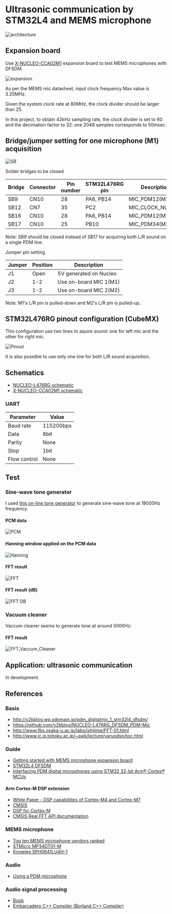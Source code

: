 # Ultrasonic communication by STM32L4 and MEMS microphone

![architecture](https://docs.google.com/drawings/d/e/2PACX-1vR1KKp2QeL_SmrnUsTl5zcwddQToPJmnSBHFnxiw78y3_3mjA7EzNl2iNcUA5aOW_jRAQapTNji-eJ7/pub?w=480&h=189)

## Expansion board

Use [X-NUCLEO-CCA02M1](http://www.st.com/en/ecosystems/x-nucleo-cca02m1.html) expansion board to test MEMS microphones with DFSDM.

![expansion](./doc/MEMSMIC_expansion_board.jpg)

As per the MEMS mic datasheet, input clock frequency Max value is 3.25MHz.

Given the system clock rate at 80MHz, the clock divider should be larger than 25.

In this project, to obtain 42kHz sampling rate, the clock divider is set to 60 and the decimation factor to 32: one 2048 samples corresponds to 50msec.

## Bridge/jumper setting for one microphone (M1) acquisition

![SB](./doc/SB.jpg)

Solder bridges to be closed

|Bridge|Connector|Pin number|STM32L476RG pin|Description     |
|------|---------|----------|---------------|----------------|
|SB9   |CN10     |28        |PA6, PB14      |MIC_PDM12(M1)   |
|SB12  |CN7      |35        |PC2            |MIC_CLOCK_NUCLEO|
|SB16  |CN10     |28        |PA6, PB14      |MIC_PDM12(M1)   |
|SB17  |CN10     |25        |PB10           |MIC_PDM34(M2)   |

Note: SB9 should be closed instead of SB17 for acquiring both L/R sound on a single PDM line.

Jumper pin setting

|Jumper|Position|Description           |
|------|--------|----------------------|
|J1    |Open    |5V generated on Nucleo|
|J2    |1-2     |Use on-board MIC 1(M1)|
|J3    |1-2     |Use on-board MIC 2(M2)|

Note: M1's L/R pin is pulled-down and M2's L/R pin is pulled-up.

## STM32L476RG pinout configuration (CubeMX)

This configuration use two lines to aquire sound: one for left mic and the other for right mic.

![Pinout](./doc/Pinout.jpg)

It is also possible to use only one line for both L/R sound acquisition.

## Schematics

- [NUCLEO-L476RG schematic](http://www.st.com/resource/en/schematic_pack/nucleo_64pins_sch.zip)
- [X-NUCLEO-CCA02M1 schematic](http://www.st.com/content/ccc/resource/technical/layouts_and_diagrams/schematic_pack/ae/8d/91/e9/14/bc/4f/0e/x-nucleo-cca02m1_schematic.pdf/files/x-nucleo-cca02m1_schematic.pdf/jcr:content/translations/en.x-nucleo-cca02m1_schematic.pdf)

### UART

|Parameter   |Value    |
|------------|---------|
|Baud rate   |115200bps|
|Data        |8bit     |
|Parity      |None     |
|Stop        |1bit     |
|Flow control|None     |

## Test

### Sine-wave tone generator

I used [this on-line tone generator](http://www.szynalski.com/tone-generator/) to generate sine-wave tone at 18000Hz frequency.

#### PCM data
![PCM](./doc/PCM_M1.jpg)

#### Hanning window applied on the PCM data
![Hanning](./doc/Hanning_M1.jpg)

#### FFT result
![FFT](./doc/FFT_M1.jpg)

#### FFT result (dB)
![FFT DB](./doc/FFT_DB_M1.jpg)

### Vacuum cleaner

Vaccum cleaner seems to generate tone at around 5000Hz:

#### FFT result
![FFT_Vaccum_Cleaner](./doc/FFT_Vaccum_Cleaner_M2A.jpg)

## Application: ultrasonic communication

In development.

## References

### Basis

- http://y2kblog.wp.xdomain.jp/pdm_digitalmic_1_stm32l4_dfsdm/
- https://github.com/y2kblog/NUCLEO-L476RG_DFSDM_PDM-Mic
- http://www.fbs.osaka-u.ac.jp/labs/ishijima/FFT-01.html
- http://www.ic.is.tohoku.ac.jp/~swk/lecture/yaruodsp/toc.html

### Guide

- [Getting started with MEMS microphone expansion board](http://www.st.com/content/ccc/resource/technical/document/user_manual/88/5d/3e/6d/9c/ae/42/de/DM00187403.pdf/files/DM00187403.pdf/jcr:content/translations/en.DM00187403.pdf)
- [STM32L4 DFSDM](http://www.st.com/content/ccc/resource/training/technical/product_training/96/b6/2b/ea/72/3f/4e/d5/STM32L4_System_DFSDM.pdf/files/STM32L4_System_DFSDM.pdf/jcr:content/translations/en.STM32L4_System_DFSDM.pdf)
- [Interfacing PDM digital microphones
 using STM32 32-bit Arm® Cortex® MCUs](http://comm.eefocus.com/media/download/index/id-1014142)

#### Arm Cortex-M DSP extension

- [White Paper - DSP capabilities of Cortex-M4 and Cortex-M7](https://community.arm.com/cfs-file/__key/telligent-evolution-components-attachments/01-2142-00-00-00-00-73-48/ARM-white-paper-_2D00_-DSP-capabilities-of-Cortex_2D00_M4-and-Cortex_2D00_M7.pdf)
- [CMSIS](http://www2.keil.com/mdk5/cmsis/)
- [DSP for Cortex-M](https://developer.arm.com/technologies/dsp/dsp-for-cortex-m)
- [CMSIS Real FFT API documentation](https://www.keil.com/pack/doc/CMSIS/DSP/html/group__RealFFT.html)

### MEMS microphone

- [Top ten MEMS microphone vendors ranked](https://www.edn.com/electronics-blogs/20-20khz/4431541/Top-ten-MEMS-microphone-vendors-ranked)
- [STMicro MP34DT01-M](http://www.st.com/resource/en/datasheet/mp34dt01-m.pdf)
- [Knowles SPH0641LU4H-1](http://www.knowles.com/jpn/content/download/5990/105795/version/1/file/SPH0641LU4H-1.pdf)

### Audio

- [Using a PDM microphone](https://curiouser.cheshireeng.com/2014/11/04/using-a-pdm-microphone/)

### Audio signal processing

- [Book](http://floor13.sakura.ne.jp/book03/book03.html)
- [Embarcadero C++ Compiler (Borland C++ Compiler)](https://www.embarcadero.com/jp/free-tools/ccompiler/free-download)
